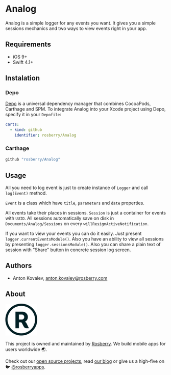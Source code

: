 # Analog

Analog is a simple logger for any events you want. It gives you a simple sessions mechanics and two ways to view events right in your app.

## Requirements
* iOS 9+
* Swift 4.1+

## Instalation
### Depo

[Depo](https://github.com/rosberry/depo) is a universal dependency manager that combines CocoaPods, Carthage and SPM.
To integrate Analog into your Xcode project using Depo, specify it in your `Depofile`:
```yaml
carts:
  - kind: github
    identifier: rosberry/Analog
```

### Carthage
```sh
github "rosberry/Analog"
```

## Usage

All you need to log event is just to create instance of `Logger` and call `log(Event)` method.

`Event` is a class which have `title`, `parameters` and `date` properties.

All events take their places in sessions. `Session` is just a container for events with `UUID`. All sessions automatically save on disk in `Documents/Analog/Sessions` on every `willResignActiveNotification`.

If you want to view your events you can do it easily. Just present `logger.currentEventsModule()`. Also you have an ability to view all sessions by presenting `logger.sessionsModule()`. Also you can share a plain text of session with "Share" button in concrete session log screen.



## Authors

* Anton Kovalev, anton.kovalev@rosberry.com

## About

<img src="https://github.com/rosberry/Foundation/blob/master/Assets/full_logo.png?raw=true" height="100" />

This project is owned and maintained by [Rosberry](http://rosberry.com). We build mobile apps for users worldwide 🌏.

Check out our [open source projects](https://github.com/rosberry), read [our blog](https://medium.com/@Rosberry) or give us a high-five on 🐦 [@rosberryapps](http://twitter.com/RosberryApps).
